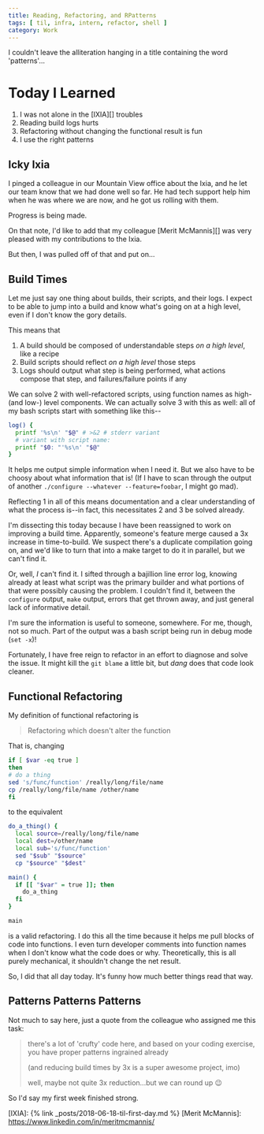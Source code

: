 ```yaml
---
title: Reading, Refactoring, and RPatterns
tags: [ til, infra, intern, refactor, shell ]
category: Work
---
```


I couldn't leave the alliteration hanging in a title containing the word
'patterns'...

# Today I Learned

1. I was not alone in the [IXIA][] troubles
2. Reading build logs hurts
3. Refactoring without changing the functional result is fun
4. I use the right patterns

## Icky Ixia

I pinged a colleague in our Mountain View office about the Ixia, and he let our
team know that we had done well so far. He had tech support help him when he was
where we are now, and he got us rolling with them.

Progress is being made.

On that note, I'd like to add that my colleague [Merit McMannis][] was very
pleased with my contributions to the Ixia.

But then, I was pulled off of that and put on...

## Build Times

Let me just say one thing about builds, their scripts, and their logs. I expect
to be able to jump into a build and know what's going on at a high level,
even if I don't know the gory details.

This means that

1. A build should be composed of understandable steps *on a high level*, like a
recipe
2. Build scripts should reflect *on a high level* those steps
3. Logs should output what step is being performed, what actions compose that
step, and failures/failure points if any

We can solve 2 with well-refactored scripts, using function names as high- (and
low-) level components. We can actually solve 3 with this as well: all of my
bash scripts start with something like this--

```bash
log() {
  printf '%s\n' "$@" # >&2 # stderr variant
  # variant with script name:
  printf "$0: "'%s\n' "$@"
}
```

It helps me output simple information when I need it. But we also have to be
choosy about what information that is! (If I have to scan through the output of
another `./configure --whatever --feature=foobar`, I might go mad).

Reflecting 1 in all of this means documentation and a clear understanding of
what the process is--in fact, this necessitates 2 and 3 be solved already.

I'm dissecting this today because I have been reassigned to work on improving a
build time. Apparently, someone's feature merge caused a 3x increase in
time-to-build. We suspect there's a duplicate compilation going on, and we'd
like to turn that into a make target to do it in parallel, but we can't find it.

Or, well, *I* can't find it. I sifted through a bajillion line error log,
knowing already at least what script was the primary builder and what portions
of that were possibly causing the problem. I couldn't find it, between the
`configure` output, `make` output, errors that get thrown away, and just general
lack of informative detail.

I'm sure the information is useful to someone, somewhere. For me, though, not so
much. Part of the output was a bash script being run in debug mode (`set -x`)!

Fortunately, I have free reign to refactor in an effort to diagnose and solve
the issue. It might kill the `git blame` a little bit, but *dang* does that code
look cleaner.

## Functional Refactoring

My definition of functional refactoring is

> Refactoring which doesn't alter the function

That is, changing

```bash
if [ $var -eq true ]
then
# do a thing
sed 's/func/function' /really/long/file/name
cp /really/long/file/name /other/name
fi

```

to the equivalent

```bash
do_a_thing() {
  local source=/really/long/file/name
  local dest=/other/name
  local sub='s/func/function'
  sed "$sub" "$source"
  cp "$source" "$dest"

main() {
  if [[ "$var" = true ]]; then
    do_a_thing
  fi
}

main
```

is a valid refactoring. I do this all the time because it helps me pull blocks
of code into functions. I even turn developer comments into function names when
I don't know what the code does or why. Theoretically, this is all purely
mechanical, it shouldn't change the net result.

So, I did that all day today. It's funny how much better things read that way.

## Patterns Patterns Patterns

Not much to say here, just a quote from the colleague who assigned me this task:

> there's a lot of 'crufty' code here, and based on your coding exercise, you
> have proper patterns ingrained already
>
> (and reducing build times by 3x is a super awesome project, imo)
>
> well, maybe not quite 3x reduction...but we can round up :wink:

So I'd say my first week finished strong.

[IXIA]: {% link _posts/2018-06-18-til-first-day.md %}
[Merit McMannis]: https://www.linkedin.com/in/meritmcmannis/
